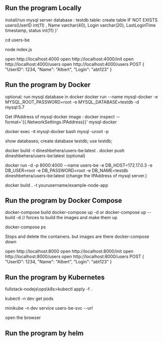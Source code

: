


## Run the program Locally

install/run mysql server
database : testdb
table: create table IF NOT EXISTS users(UserID int(11) , Name varchar(40), Login varchar(20), LastLoginTime timestamp, status int(11) )'


cd users-be

node index.js

open http://localhost:4000
open http://localhost:4000/init
open http://localhost:4000/users
open http://localhost:4000/users
       POST 
        {
        "UserID": 1234,
        "Name": "Albert",
        "Login": "abt123"
        }

## Run the program by Docker

optional: run mysql database in docker
docker run --name mysql-docker -e MYSQL_ROOT_PASSWORD=root -e MYSQL_DATABASE=testdb -d mysql:5.7

Get IPAddress of mysql docker image :
docker inspect --format='{{.NetworkSettings.IPAddress}}' mysql-docker

docker exec -it mysql-docker bash
mysql -uroot -p

show databases;
create database testdb;
use testdb;


docker build -t dineshbehera/users-be:latest .
docker push dineshbehera/users-be:latest   (optional)

docker run -d -p 8000:4000 --name users-be -e DB_HOST=172.17.0.3 -e DB_USER=root -e DB_PASSWORD=root -e DB_NAME=testdb dineshbehera/users-be:latest
 (change the IPAddress of mysql server.)

docker build . -t yourusername/example-node-app

## Run the program by Docker Compose

docker-compose build
docker-compose up -d
or
docker-compose up --build -d  // forces to build the images and make them up

docker-compose ps

Stops and delete the containers. but images are there
docker-compose down

open http://localhost:8000
open http://localhost:8000/init
open http://localhost:8000/users
open http://localhost:8000/users
       POST 
        {
        "UserID": 1234,
        "Name": "Albert",
        "Login": "abt123"
        }

## Run the program by Kubernetes

fullstack-nodejs\ops\k8s>kubectl apply -f .

kubectl -n dev get pods

minikube -n dev service users-be-svc --url

open the browser

## Run the program by helm